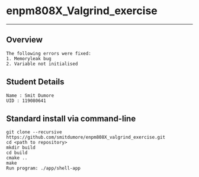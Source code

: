 # enpm808X_Valgrind_exercise
---

## Overview
```
The following errors were fixed:
1. Memoryleak bug
2. Variable not initialised
```
## Student Details
```
Name : Smit Dumore
UID : 119080641
```
## Standard install via command-line
```
git clone --recursive https://github.com/smitdumore/enpm808X_valgrind_exercise.git
cd <path to repository>
mkdir build
cd build
cmake ..
make
Run program: ./app/shell-app
```
